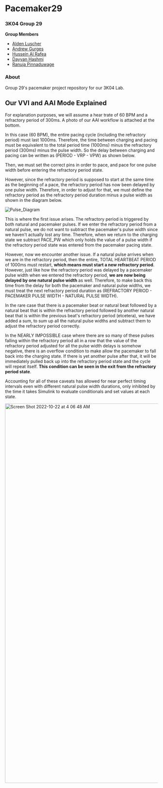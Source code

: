 # Pacemaker29

### 3K04 Group 29
**Group Members**
- [Alden Luscher](https://github.com/alusch7)
- [Andrew Gurges](https://github.com/gurgea1)
- [Hussein Al Rafea](https://github.com/halrafea)
- [Dayyan Hashmi](https://github.com/hashmid)
- [Ranuja Pinnaduwage](https://github.com/pinnaduk)

### About
Group 29's pacemaker project repository for our 3K04 Lab.

## Our VVI and AAI Mode Explained
For explanation purposes, we will assume a hear trate of 60 BPM and a refractory period of 300ms. A photo of our AAI workflow is attached at the bottom.

In this case (60 BPM), the entire pacing cycle (including the refractory period) must last 1000ms. Therefore, the time between charging and pacing must be equivalent to the total period time (1000ms) minus the refractory period (300ms) minus the pulse width. So the delay between charging and pacing can be written as (PERIOD - VRP - VPW) as shown below.

Then, we must set the correct pins in order to pace, and pace for one pulse width before entering the refractory period state.

However, since the refractory period is supposed to start at the same time as the beginning of a pace, the refractory period has now been delayed by one pulse width. Therefore, in order to adjust for that, we must define the refractory period as the refractory period duration minus a pulse width as shown in the diagram below.

![Pulse_Diagram](https://user-images.githubusercontent.com/76706672/197328356-484f168b-3d33-44af-b930-602e8a8d6e4d.png)

This is where the first issue arises. The refractory period is triggered by both natural and pacemaker pulses. If we enter the refractory period from a natural pulse, we do not want to subtract the pacemaker's pulse width since we haven't actually lost any time. Therefore, when we return to the charging state we subtract PACE_PW which only holds the value of a pulse width if the refractory period state was entered from the pacemaker pacing state.

However, now we encounter another issue. If a natural pulse arrives when we are in the refractory period, then the entire, TOTAL HEARTBEAT PERIOD of 1000ms must restart, **which means must start a new refractory period**. However, just like how the refractory period was delayed by a pacemaker pulse width when we entered the refractory period, **we are now being delayed by one natural pulse width** as well. Therefore, to make back this time from the delay for both the pacemaker and natural pulse widths, we must treat the next refractory period duration as (REFRACTORY PERIOD - PACEMAKER PULSE WIDTH - NATURAL PULSE WIDTH). 

In the rare case that there is a pacemaker beat or natural beat followed by a natural beat that is within the refractory period followed by another natural beat that is within the previous beat's refractory period (etcetera), we have added a sum, to sum up all the natural pulse widths and subtract them to adjust the refractory period correctly.

In the NEARLY IMPOSSIBLE case where there are so many of these pulses falling within the refractory period all in a row that the value of the refractory period adjusted for all the pulse width delays is somehow negative, there is an overflow condition to make allow the pacemaker to fall back into the charging state. If there is yet another pulse after that, it will be immediately pulled back up into the refractory period state and the cycle will repeat itself. **This condition can be seen in the exit from the refractory period state**.

Accounting for all of these caveats has allowed for near perfect timing intervals even with different natural pulse width durations, only inhibited by the time it takes Simulink to evaluate conditionals and set values at each state.

<img width="1246" alt="Screen Shot 2022-10-22 at 4 06 48 AM" src="https://user-images.githubusercontent.com/76706672/197328365-68e82515-808a-4c18-8b09-c5a0ea80399b.png">
